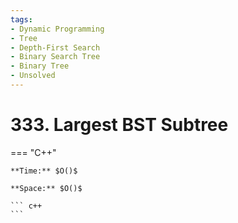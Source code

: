 ```yaml
---
tags:
- Dynamic Programming
- Tree
- Depth-First Search
- Binary Search Tree
- Binary Tree
- Unsolved
---
```



# 333. Largest BST Subtree

=== "C++"

    **Time:** $O()$

    **Space:** $O()$

    ``` c++
    ```